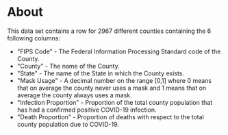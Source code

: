 # About

This data set contains a row for 2967 different counties containing the 6 following columns:

- "FIPS Code" - The Federal Information Processing Standard code of the County.
- "County" - The name of the County.
- "State" - The name of the State in which the County exists.
- "Mask Usage" - A decimal number on the range [0,1] where 0 means that on average the county never uses a mask and 1 means that on average the county always uses a mask.
- "Infection Proportion" - Proportion of the total county population that has had a confirmed positive COVID-19 infection.
- "Death Proportion" - Proportion of deaths with respect to the total county population due to COVID-19.